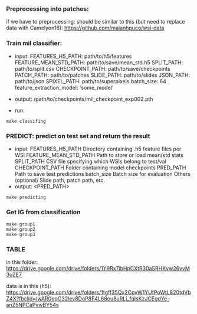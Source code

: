 
### Preprocessing into patches: 
if we have to preprocessing: should be similar to this (but need to replace data with Camelyon16):  https://github.com/maianhpuco/wsi-data 


### Train mil classifier: 
- input: 
    FEATURES_H5_PATH: path/to/h5/features
    FEATURE_MEAN_STD_PATH: path/to/save/mean_std.h5
    SPLIT_PATH: path/to/split.csv
    CHECKPOINT_PATH: path/to/save/checkpoints
    PATCH_PATH: path/to/patches
    SLIDE_PATH: path/to/slides
    JSON_PATH: path/to/json
    SPIXEL_PATH: path/to/superpixels
    batch_size: 64
    feature_extraction_model: 'some_model'

- output: /path/to/checkpoints/mil_checkpoint_exp002.pth
- run: 
 
```
make classifing 
```

### PREDICT: predict on test set and return the result 
- input: 
    FEATURES_H5_PATH	Directory containing .h5 feature files per WSI
    FEATURE_MEAN_STD_PATH	Path to store or load mean/std stats
    SPLIT_PATH	CSV file specifying which WSIs belong to test/val
    CHECKPOINT_PATH	Folder containing model checkpoints
    PRED_PATH	Path to save test predictions
    batch_size	Batch size for evaluation
    Others (optional)	Slide path, patch path, etc.
- output: <PRED_PATH> 

```
make predicting 
```

### Get IG from classification

```
make group1 
make group2 
make group3 
``` 


### TABLE
in this folder: 
https://drive.google.com/drive/folders/1Y9Rx7ibHpCXtR30aSRHXvw26vvM3uZE7 

data is in this (h5):
https://drive.google.com/drive/folders/1tgff35Qx2CpvW1YUfPoWtL820tdVbZ4X?fbclid=IwAR0gqG32lev8DoP8F4L68ou8uRLj_fqIsKzJCEgdYe-anZ5NPCaPvwBY54s